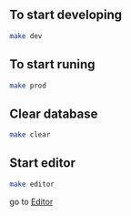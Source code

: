 ## To start developing

```sh
make dev
```

## To start runing

```sh
make prod
```

## Clear database

```sh
make clear
```

## Start editor

```sh
make editor
```

go to [Editor](http://localhost:8888)
